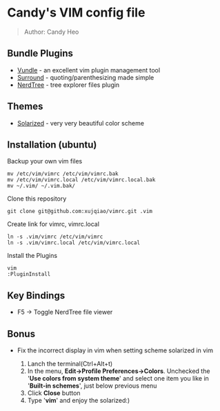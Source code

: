 # Candy's VIM config file
> Author: Candy Heo

## Bundle Plugins

*   [Vundle][vundle] - an excellent vim plugin management tool
*   [Surround][surround] - quoting/parenthesizing made simple
*   [NerdTree][nerdTree] - tree explorer files plugin

## Themes

*   [Solarized][solarized] - very very beautiful color scheme

## Installation (ubuntu)

Backup your own vim files
    
    mv /etc/vim/vimrc /etc/vim/vimrc.bak
    mv /etc/vim/vimrc.local /etc/vim/vimrc.local.bak
    mv ~/.vim/ ~/.vim.bak/

Clone this repository

    git clone git@github.com:xujqiao/vimrc.git .vim

Create link for vimrc, vimrc.local

    ln -s .vim/vimrc /etc/vim/vimrc
    ln -s .vim/vimrc.local /etc/vim/vimrc.local

Install the Plugins

    vim
    :PluginInstall

## Key Bindings

*   F5 -> Toggle NerdTree file viewer


## Bonus

*   Fix the incorrect display in vim when setting scheme solarized in vim
    
    1.  Lanch the terminal(Ctrl+Alt+t)
    2.  In the menu, **Edit->Profile Preferences->Colors**. Unchecked the '**Use colors from system theme**' and select one item you like in '**Built-in schemes**', just below previous menu
    3.  Click **Close** button
    4.  Type '**vim**' and enjoy the solarized:)













 [solarized]: http://ethanschoonover.com/solarized "solarized"

 [vundle]: https://github.com/gmarik/Vundle.vim "vundle"
 [surround]: https://github.com/tpope/vim-surround "surround"
 [nerdTree]: https://github.com/scrooloose/nerdtree "nerdTree"
